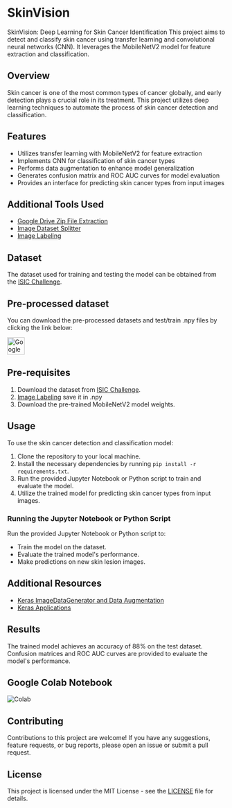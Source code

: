 # SkinVision
SkinVision: Deep Learning for Skin Cancer Identification
This project aims to detect and classify skin cancer using transfer learning and convolutional neural networks (CNN). It leverages the MobileNetV2 model for feature extraction and classification.

## Overview

Skin cancer is one of the most common types of cancer globally, and early detection plays a crucial role in its treatment. This project utilizes deep learning techniques to automate the process of skin cancer detection and classification.

## Features

- Utilizes transfer learning with MobileNetV2 for feature extraction
- Implements CNN for classification of skin cancer types
- Performs data augmentation to enhance model generalization
- Generates confusion matrix and ROC AUC curves for model evaluation
- Provides an interface for predicting skin cancer types from input images

## Additional Tools Used

- [Google Drive Zip File Extraction](https://github.com/Student408/Google-Drive-Zip-File-Extraction)
- [Image Dataset Splitter](https://github.com/Student408/Image-Dataset-Splitter)
- [Image Labeling](https://github.com/Student408/Image-labeling)

## Dataset

The dataset used for training and testing the model can be obtained from the [ISIC Challenge](https://challenge.isic-archive.com/data).

## Pre-processed dataset
You can download the pre-processed datasets and test/train .npy files by clicking the link below:

<a href="https://drive.google.com/drive/folders/1iOGMT4Ni147eaojIak33XPBieCgCP6n0?usp=sharing" target="_blank">
  <img src="https://upload.wikimedia.org/wikipedia/commons/1/12/Google_Drive_icon_%282020%29.svg" alt="Google Drive" width="40" height="40"/>
</a>

## Pre-requisites

1. Download the dataset from [ISIC Challenge](https://challenge.isic-archive.com/data).
2. [Image Labeling](https://github.com/Student408/Image-labeling) save it in .npy
3. Download the pre-trained MobileNetV2 model weights.

## Usage

To use the skin cancer detection and classification model:
1. Clone the repository to your local machine.
2. Install the necessary dependencies by running `pip install -r requirements.txt`.
3. Run the provided Jupyter Notebook or Python script to train and evaluate the model.
4. Utilize the trained model for predicting skin cancer types from input images.

### Running the Jupyter Notebook or Python Script

Run the provided Jupyter Notebook or Python script to:
- Train the model on the dataset.
- Evaluate the trained model's performance.
- Make predictions on new skin lesion images.

## Additional Resources

- [Keras ImageDataGenerator and Data Augmentation](https://pyimagesearch.com/2019/07/08/keras-imagedatagenerator-and-data-augmentation/)
- [Keras Applications](https://keras.io/api/applications/)

## Results

The trained model achieves an accuracy of 88% on the test dataset. Confusion matrices and ROC AUC curves are provided to evaluate the model's performance.

## Google Colab Notebook

<a href="https://colab.research.google.com/github/Student408/SkinVision/blob/main/SkinVision%20Deep%20Learning%20for%20Skin%20Cancer%20Identification.ipynb" target="_blank">
  <img align="left" alt="Colab" title="Open in Colab" src="https://colab.research.google.com/assets/colab-badge.svg" />
</a> <br/>

## Contributing

Contributions to this project are welcome! If you have any suggestions, feature requests, or bug reports, please open an issue or submit a pull request.

## License

This project is licensed under the MIT License - see the [LICENSE](LICENSE) file for details.

